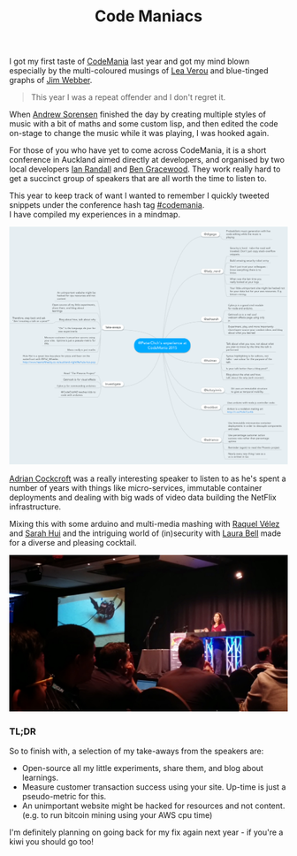 ﻿---
title: Code Maniacs
description: Hello everyone! My name is Peter Bayne and I'm a code maniac.
layout: post
image: codemania_head.png
excerpt_separator: <!--more-->
tags: [Events, People, Auckland, Codemania, "Adrian Cockroft", "Raquel Vélez", "Sarah Hui", "Laura Bell"]
---
I got my first taste of [CodeMania] last year and got my mind blown especially by the multi-coloured musings of [Lea Verou] 
and blue-tinged graphs of [Jim Webber].  

> This year I was a repeat offender and I don't regret it.
<!--more-->

When [Andrew Sorensen] finished the day by creating multiple styles of music with a bit of maths and some custom lisp, 
and then edited the code on-stage to change the music while it was playing, I was hooked again.

For those of you who have yet to come across CodeMania, it is a short conference in Auckland aimed directly at developers, 
and organised by two local developers [Ian Randall] and [Ben Gracewood].  They work really hard to get a succinct group of speakers 
that are all worth the time to listen to.

This year to keep track of want I wanted to remember I quickly tweeted snippets under the conference hash tag [#codemania].  
I have compiled my experiences in a mindmap.

![mindmap](/assets/post_images/codemania_mindmap.png)

[Adrian Cockcroft] was a really interesting speaker to listen to as he's spent a number of years with things like micro-services, 
immutable container deployments and dealing with big wads of video data building the NetFlix infrastructure.  

Mixing this with some arduino and multi-media mashing with [Raquel Vélez] and [Sarah Hui] and the intriguing world of (in)security with [Laura Bell] 
made for a diverse and pleasing cocktail.

![rockbot](/assets/post_images/codemania_rockbot.jpg)

### TL;DR

So to finish with, a selection of my take-aways from the speakers are:
* Open-source all my little experiments, share them, and blog about learnings.
* Measure customer transaction success using your site.  Up-time is just a pseudo-metric for this.
* An unimportant website might be hacked for resources and not content.  (e.g. to run bitcoin mining using your AWS cpu time)

I'm definitely planning on going back for my fix again next year - if you're a kiwi you should go too!


[CodeMania]:http://www.codemania.co.nz/
[Lea Verou]:https://twitter.com/leaverou
[Jim Webber]:https://twitter.com/jimwebber
[Andrew Sorensen]:https://twitter.com/digego
[Ian Randall]:https://twitter.com/kiwipom
[Ben Gracewood]:https://twitter.com/nzben
[#codemania]:https://twitter.com/hashtag/codemania
[Adrian Cockcroft]:https://twitter.com/adrianco
[Raquel Vélez]:https://twitter.com/rockbot
[Sarah Hui]:https://twitter.com/sehsarah
[Laura Bell]:https://twitter.com/lady_nerd